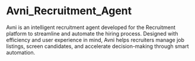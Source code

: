 # Avni_Recruitment_Agent
Avni is an intelligent recruitment agent developed for the Recruitment platform to streamline and automate the hiring process. Designed with efficiency and user experience in mind, Avni helps recruiters manage job listings, screen candidates, and accelerate decision-making through smart automation.
